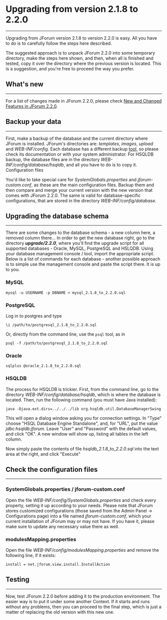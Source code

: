 # Upgrading from version 2.1.8 to 2.2.0 #

---

Upgrading from JForum version 2.1.8 to version 2.2.0 is easy. All you have to do is to carefully follow the steps here described.

The suggested approach is to unpack JForum 2.2.0 into some temporary directory, make the steps here shown, and then, when all is finished and tested, copy it over the directory where the previous version is located. This is a suggestion, and you're free to proceed the way you prefer.

## What's new ##

---

For a list of changes made in JForum 2.2.0, please check [New and Changed Features in JForum 2.2.0](NewFeatures220.md).
## Backup your data ##

---

First, make a backup of the database and the current directory where JForum is installed. JForum's directories are: _templates_, _images_, _upload_ and _WEB-INF/config_. Each database has a different backup [tool](http://www.aquafold.com/), so please check its documentation or with your system administrator. For HSQLDB backup, the database files are in the directory _WEB-INF/config/database/hsqldb_, and all you have to do is to copy it.
Configuration files

You'd like to take special care for _SystemGlobals.properties_ and _jforum-custom.conf_, as these are the main configuration files. Backup them and then compare and merge your current version with the new version that comes with JForum 2.2.0. The same is valid for database-specific configurations, that are stored in the directory _WEB-INF/config/database_.
## Upgrading the database schema ##

---

There are some changes to the database schema - a new column here, a removed column there... In order to get the new database right, go to the directory **_upgrade/2.2.0_**, where you'll find the upgrade script for all supported databases - Oracle, MySQL, PostgreSQL and HSLQDB.
Using your database management console / tool, import the appropriate script. Below is a list of commands for each database - another possible approach is to simple use the management console and paste the script there. It is up to you.

### MySQL ###

`mysql -u USERNAME -p DBNAME < mysql_2.1.8_to_2.2.0.sql`
### PostgreSQL ###

Log in to postgres and type

`\i /path/to/postgresql_2.1.8_to_2.2.0.sql`

Or, directly from the command line, use the `psql` tool, as in

`psql -f /path/to/postgresql_2.1.8_to_2.2.0.sql`

### Oracle ###

`sqlplus @oracle_2.1.8_to_2.2.0.sql`
### HSQLDB ###

The process for HSQLDB is trickier. First, from the command line, go to the directory _WEB-INF/config/database/hsqldb_, which is where the database is located. Then, run the following command (you must have Java installed):

`java -Djava.ext.dirs=../../../lib org.hsqldb.util.DatabaseManagerSwing`

This will open a dialog window asking you for connection settings. In "Type" choose "HSQL Database Engine Standalone", and, for "URL", put the value _jdbc:hsqldb:jforum_. Leave "User" and "Password" with the default values, and click "OK". A new window will show up, listing all tables in the left column.

Now simply paste the contents of file _hsqldb\_2.1.8\_to\_2.2.0.sql_ into the text area at the right, and click "Execute"

## Check the configuration files ##

---

### SystemGlobals.properties / jforum-custom.conf ###

Open the file _WEB-INF/config/SystemGlobals.properties_ and check every property, setting it up according to your needs. Please note that JForum stores customized configurations (those saved from the Admin Panel -> Configurations page) into a file named _jforum-custom.conf_, which your current installation of JForum may or may not have. If you have it, please make sure to update any necessary value there as well.
### modulesMapping.properties ###

Open the file _WEB-INF/config/modulesMapping.properties_ and remove the following line, if it exists:

`install = net.jforum.view.install.InstallAction`

## Testing ##

---

Now, test JForum 2.2.0 before adding it to the production environment. The easier way is to put it under some another Context. If it starts and runs without any problems, then you can proceed to the final step, which is just a matter of replacing the old version with this new one.